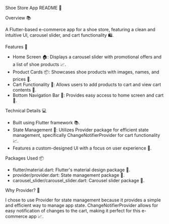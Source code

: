 Shoe Store App README 🚀

Overview 📚

A Flutter-based e-commerce app for a shoe store, featuring a clean and intuitive UI, carousel slider, and cart functionality 🛍.

Features 🎉

- Home Screen 🏠: Displays a carousel slider with promotional offers and a list of shoe products 📈.
- Product Cards 📦: Showcases shoe products with images, names, and prices 💸.
- Cart Functionality 🛒: Allows users to add products to cart and view cart contents 📝.
- Bottom Navigation Bar 📱: Provides easy access to home screen and cart 🔄.

Technical Details 💻

- Built using Flutter framework 📚.
- State Management 🔑: Utilizes Provider package for efficient state management, specifically ChangeNotifierProvider for cart functionality 📈.
- Features a custom-designed UI with a focus on user experience 💖.

Packages Used 📦

- flutter/material.dart: Flutter's material design package 🎨.
- provider/provider.dart: State management package 🔑.
- carousel_slider/carousel_slider.dart: Carousel slider package 📸.

Why Provider? 🤔

I chose to use Provider for state management because it provides a simple and efficient way to manage app state. ChangeNotifierProvider allows for easy notification of changes to the cart, making it perfect for this e-commerce app 📈.
